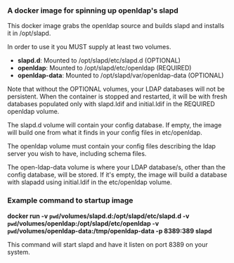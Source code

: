 
### A docker image for spinning up openldap's slapd

This docker image grabs the openldap source and builds slapd and
installs it in /opt/slapd. 

In order to use it you MUST supply at least two volumes.
- **slapd.d**: Mounted to /opt/slapd/etc/slapd.d (OPTIONAL)
- **openldap**: Mounted to /opt/slapd/etc/openldap (REQUIRED)
- **openldap-data**: Mounted to /opt/slapd/var/openldap-data (OPTIONAL)

Note that without the OPTIONAL volumes, your LDAP databases will not
be persistent. When the container is stopped and restarted, it will be
with fresh databases populated only with slapd.ldif and initial.ldif in the
REQUIRED openldap volume.

The slapd.d volume will contain your config database. If empty, the image
will build one from what it finds in your config files in etc/openldap.

The openldap volume must contain your config files describing the ldap
server you wish to have, including schema files.

The open-ldap-data volume is where your LDAP database/s, other than the
config database, will be stored. If it's empty, the image will build a
database with slapadd using initial.ldif in the etc/openldap volume.

### Example command to startup image

**docker run -v `pwd`/volumes/slapd.d:/opt/slapd/etc/slapd.d -v `pwd`/volumes/openldap:/opt/slapd/etc/openldap -v `pwd`/volumes/openldap-data:/tmp/openldap-data -p 8389:389 slapd**

This command will start slapd and have it listen on port 8389 on your system.

